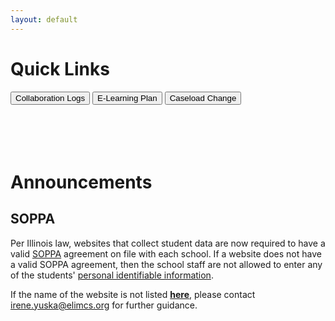 ```yaml
---
layout: default
---
```

<!-- **What We Do**<br>
<u>Collaborate</u> - work together for a common purpose and towards a common goal.

**What We DON'T Do**<br>
<u>Evaluate</u> - judge or determine significance, worth, or quality.  -->

# Quick Links
<a href="../Collaboration.html"><button class="button button2">Collaboration Logs</button></a>
<a href="../files/E-LearningPlan.pdf"><button class="button button2">E-Learning Plan</button></a>
<a href="https://www.cognitoforms.com/ElimChristianServices/TherapistCaseloadChangeRequest"><button class="button button2">Caseload Change</button></a>
<br><br><br><br><br>
# Announcements
## SOPPA
Per Illinois law, websites that collect student data are now required to have a valid [SOPPA](https://ltcillinois.org/services/dataprivacy/) agreement on file with each school. If a website does not have a valid SOPPA agreement, then the school staff are not allowed to enter any of the students' [personal identifiable information](https://www.iasb.com/about-us/publications/journal/2020/january-february-2020/legal-matters-ready-or-not/). 

If the name of the website is not listed [**here**](https://sdpc.a4l.org/district_search.php?state=IL&districtID=10896), please contact [irene.yuska@elimcs.org](irene.yuksa@elimcs.org) for further guidance.


